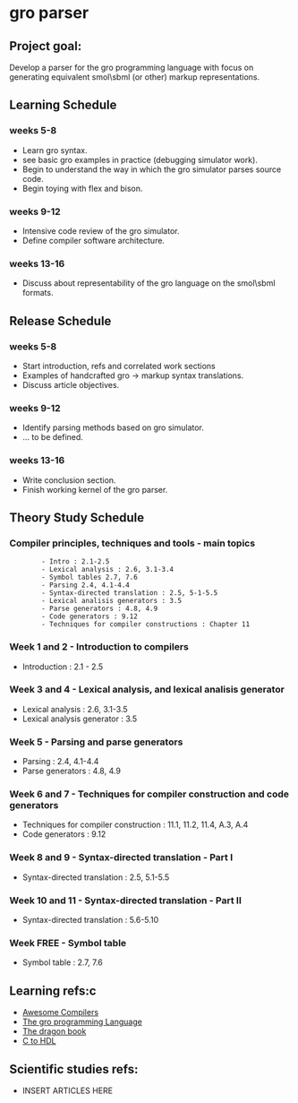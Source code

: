 # gro parser

## Project goal: 

Develop a parser for the gro programming language with focus on generating
equivalent smol\sbml (or other) markup representations.

## Learning Schedule

### weeks 5-8
- Learn gro syntax.
- see basic gro examples in practice (debugging simulator work).
- Begin to understand the way in which the gro simulator parses source code.
- Begin toying with flex and bison.

### weeks 9-12
- Intensive code review of the gro simulator.
- Define compiler software architecture.

### weeks 13-16
- Discuss about representability of the gro language on the smol\sbml formats.

## Release Schedule

### weeks 5-8
- Start introduction, refs and correlated work sections
- Examples of handcrafted gro -> markup syntax translations.
- Discuss article objectives.

### weeks 9-12
- Identify parsing methods based on gro simulator.
- ... to be defined.

### weeks 13-16
- Write conclusion section.
- Finish working kernel of the gro parser.

## Theory Study Schedule

### Compiler principles, techniques and tools - main topics
			- Intro : 2.1-2.5
			- Lexical analysis : 2.6, 3.1-3.4
			- Symbol tables 2.7, 7.6
			- Parsing 2.4, 4.1-4.4
			- Syntax-directed translation : 2.5, 5-1-5.5
			- Lexical analisis generators : 3.5
			- Parse generators : 4.8, 4.9
			- Code generators : 9.12
			- Techniques for compiler constructions : Chapter 11

### Week 1 and 2 - Introduction to compilers
- Introduction : 2.1 - 2.5

### Week 3 and 4 - Lexical analysis, and lexical analisis generator
- Lexical analysis : 2.6, 3.1-3.5
- Lexical analysis generator : 3.5

### Week 5 - Parsing and parse generators
- Parsing : 2.4, 4.1-4.4
- Parse generators : 4.8, 4.9

### Week 6 and 7 - Techniques for compiler construction and code generators
- Techniques for compiler construction : 11.1, 11.2, 11.4, A.3, A.4
- Code generators : 9.12

### Week 8 and 9 - Syntax-directed translation - Part I
- Syntax-directed translation : 2.5, 5.1-5.5

### Week 10 and 11 - Syntax-directed translation - Part II
- Syntax-directed translation : 5.6-5.10

### Week FREE - Symbol table
- Symbol table : 2.7, 7.6
## Learning refs:c

- [Awesome Compilers](https://github.com/aalhour/awesome-compilers)
- [The gro programming Language](https://depts.washington.edu/soslab/gro/)
- [The dragon book](https://www.amazon.com/Compilers-Principles-Techniques-Alfred-Aho/dp/0201100886/ref=sr_1_2?keywords=Compilers%3A+Principles%2C+Techniques%2C+and+Tool&qid=1567550137&s=books&sr=1-2)
- [C to HDL](https://en.wikipedia.org/wiki/C_to_HDL)

## Scientific studies refs:

- INSERT ARTICLES HERE